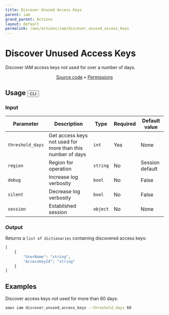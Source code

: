 ```yaml
---
title: Discover Unused Access Keys
parent: iam
grand_parent: Actions
layout: default
permalink: /aws/actions/iam/discover_unused_access_keys
---
```


# Discover Unused Access Keys

Discover IAM access keys not used for over a number of days.<br/>

<p align="center">
   <a href="https://github.com/avtomat-hub/avtomat-aws/tree/main/avtomat_aws/iam/discover_unused_access_keys.py">Source code</a> •
   <a href="/aws/permissions/iam/discover_unused_access_keys">Permissions</a>
</p>

## Usage <button id="toggleButton" class="btn fs-3" onclick="toggleTables()">CLI</button>

### Input

| Parameter        | Description                                                | Type     | Required | Default value   |
|------------------|------------------------------------------------------------|----------|----------|-----------------|
| `threshold_days` | Get access keys not used for more than this number of days | `int`    | Yes      | None            |
| `region`         | Region for operation                                       | `string` | No       | Session default |
| `debug`          | Increase log verbosity                                     | `bool`   | No       | False           |
| `silent`         | Decrease log verbosity                                     | `bool`   | No       | False           |
| `session`        | Established session                                        | `object` | No       | None            |

### Output

Returns a `list of dictionaries` containing discovered access keys:

```python
[
    {
        "UserName": "string",
        "AccessKeyId": "string"
    }
]
```

<div markdown="1" id="cli" style="display: block;">

## Examples

Discover access keys not used for more than 60 days:

```bash
aaws iam discover_unused_access_keys --threshold_days 60
```

</div>

<div markdown="1" id="prog" style="display: none;">

## Examples

Discover access keys not used for more than 60 days:

```python
from avtomat_aws import iam

response = iam.discover_unused_access_keys(threshold_days=60)
```

</div>

<script>
  function toggleTables() {
    var cli = document.getElementById("cli");
    var prog = document.getElementById("prog");
    var toggleButton = document.getElementById("toggleButton");
    if (cli.style.display === "none") {
      cli.style.display = "block";
      prog.style.display = "none";
      toggleButton.innerHTML = "CLI";
    } else {
      cli.style.display = "none";
      prog.style.display = "block";
      toggleButton.innerHTML = "Programmatic";
    } 
  }
</script>